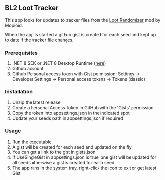 ﻿## BL2 Loot Tracker

This app looks for updates to tracker files from the [Loot Randomizer](https://github.com/mopioid/Borderlands-Loot-Randomizer) mod by Mopioid. 

When the app is started a github gist is created for each seed and kept up to date if the tracker file changes.

### Prerequisites

1. .NET 8 SDK or .NET 8 Desktop Runtime ([here](https://dotnet.microsoft.com/en-us/download/dotnet/8.0))
2. Github account
3. Github Personal access token with Gist permission: Settings -> Developer Settings -> Personal access tokens -> Tokens (classic)

### Installation

1. Unzip the latest release
2. Create a Personal Access Token in GitHub with the 'Gists' permission
3. Copy the token into appsettings.json in the indicated spot
4. Update your seeds path in appsettings.json if required

### Usage

1. Run the executable
2. A gist will be created for each seed and updated on the fly
3. You can get a link to the gist in gists.json
4. If UseSingleGist in appsettings.json is true, one gist will be updated for all seeds otherwise a gist is created for each seed
5. The app runs in the system tray, right-click the icon to exit or get latest Gist

